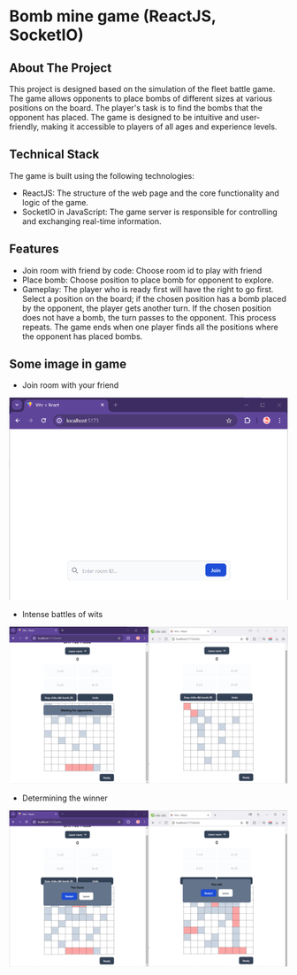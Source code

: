 # Bomb mine game (ReactJS, SocketIO) 

## About The Project

This project is designed based on the simulation of the fleet battle game. The game allows opponents to place bombs of different sizes at various positions on the board. The player's task is to find the bombs that the opponent has placed. The game is designed to be intuitive and user-friendly, making it accessible to players of all ages and experience levels.

## Technical Stack

The game is built using the following technologies:

- ReactJS: The structure of the web page and the core functionality and logic of the game.
- SocketIO in JavaScript: The game server is responsible for controlling and exchanging real-time information.

## Features

- Join room with friend by code: Choose room id to play with friend
- Place bomb: Choose position to place bomb for opponent to explore.
- Gameplay: The player who is ready first will have the right to go first. Select a position on the board; if the chosen position has a bomb placed by the opponent, the player gets another turn. If the chosen position does not have a bomb, the turn passes to the opponent. This process repeats. The game ends when one player finds all the positions where the opponent has placed bombs.

## Some image in game

- Join room with your friend
<img src="/img/join_room.png">

- Intense battles of wits
<img src="/img/in_match.png">

- Determining the winner
<img src="/img/match_done.png">